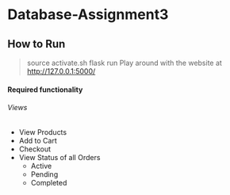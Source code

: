 # Database-Assignment3

## How to Run
> source activate.sh
> flask run
> Play around with the website at http://127.0.0.1:5000/

#### Required functionality
###### Views
- View Products
- Add to Cart
- Checkout
- View Status of all Orders
    - Active
    - Pending
    - Completed